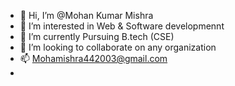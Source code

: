 - 👋 Hi, I’m @Mohan Kumar Mishra
- 👀 I’m interested in Web & Software developmennt
- 🌱 I’m currently Pursuing B.tech (CSE)
- 💞️ I’m looking to collaborate on any organization 
- 📫 Mohamishra442003@gmail.com
- 
<!---
Rgyanseo/Rgyanseo is a ✨ special ✨ repository because its `README.md` (this file) appears on your GitHub profile.
You can click the Preview link to take a look at your changes.
--->
